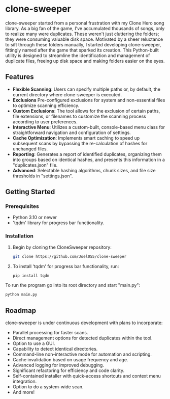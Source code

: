 # clone-sweeper

clone-sweeper started from a personal frustration with my Clone Hero song library. As a big fan of the game, I've accumulated thousands of songs, only to realize many were duplicates. These weren't just cluttering the folders; they were consuming valuable disk space. Motivated by a sheer reluctance to sift through these folders manually, I started developing clone-sweeper, fittingly named after the game that sparked its creation. This Python-built utility is designed to streamline the identification and management of duplicate files, freeing up disk space and making folders easier on the eyes.
## Features

- **Flexible Scanning**: Users can specify multiple paths or, by default, the current directory where clone-sweeper is executed.
- **Exclusions** Pre-configured exclusions for system and non-essential files to optimize scanning efficiency.
- **Custom Exclusions**: The tool allows for the exclusion of certain paths, file extensions, or filenames to customize the scanning process according to user preferences.
- **Interactive Menu**: Utilizes a custom-built, console-based menu class for straightforward navigation and configuration of settings.
- **Cache Optimization**: Implements smart caching to speed up subsequent scans by bypassing the re-calculation of hashes for unchanged files.
- **Reporting**: Generates a report of identified duplicates, organizing them into groups based on identical hashes, and presents this information in a "duplicates.json" file.
- **Advanced**: Selectable hashing algorithms, chunk sizes, and file size thresholds in "settings.json".

## Getting Started

### Prerequisites

- Python 3.10 or newer
- 'tqdm' library for progress bar functionality.

### Installation

1. Begin by cloning the CloneSweeper repository:

   ```bash
   git clone https://github.com/Joel055/clone-sweeper
2. To install 'tqdm' for progress bar functionality, run:

   ```bash
   pip install tqdm

To run the program go into its root directory and start "main.py":
```bash
python main.py
```

## Roadmap
clone-sweeper is under continuous development with plans to incorporate:

* Parallel processing for faster scans.
* Direct management options for detected duplicates within the tool.
* Option to use a GUI.
* Capability to detect identical directories.
* Command-line non-interactive mode for automation and scripting.
* Cache invalidation based on usage frequency and age.
* Advanced logging for improved debugging.
* Significant refactoring for efficiency and code clarity.
* Self-contained installer with quick-access shortcuts and context menu integration.
* Option to do a system-wide scan.
* And more!

